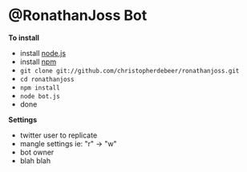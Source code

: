 @RonathanJoss Bot
=================


**To install**

* install [node.js](http://nodejs.org)
* install [npm](http://npmjs.org)
* `git clone git://github.com/christopherdebeer/ronathanjoss.git`
* `cd ronathanjoss`
* `npm install`
* `node bot.js`
* done


**Settings**

* twitter user to replicate
* mangle settings ie: "r" -> "w"
* bot owner
* blah blah